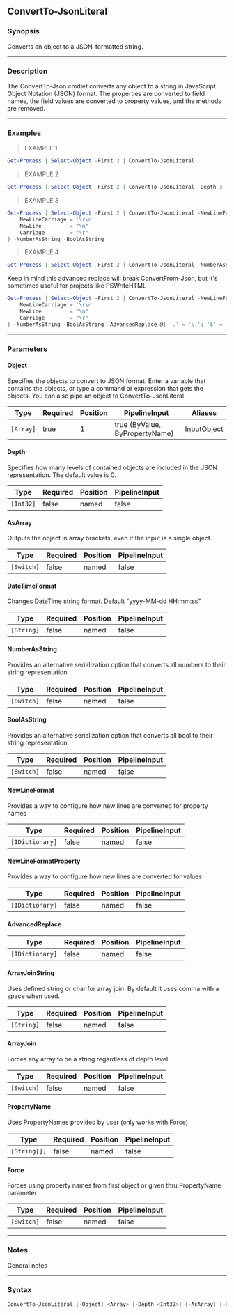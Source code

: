 ConvertTo-JsonLiteral
---------------------

### Synopsis
Converts an object to a JSON-formatted string.

---

### Description

The ConvertTo-Json cmdlet converts any object to a string in JavaScript Object Notation (JSON) format. The properties are converted to field names, the field values are converted to property values, and the methods are removed.

---

### Examples
> EXAMPLE 1

```PowerShell
Get-Process | Select-Object -First 2 | ConvertTo-JsonLiteral
```
> EXAMPLE 2

```PowerShell
Get-Process | Select-Object -First 2 | ConvertTo-JsonLiteral -Depth 3
```
> EXAMPLE 3

```PowerShell
Get-Process | Select-Object -First 2 | ConvertTo-JsonLiteral -NewLineFormat $NewLineFormat = @{
    NewLineCarriage = '\r\n'
    NewLine         = "\n"
    Carriage        = "\r"
} -NumberAsString -BoolAsString
```
> EXAMPLE 4

```PowerShell
Get-Process | Select-Object -First 2 | ConvertTo-JsonLiteral -NumberAsString -BoolAsString -DateTimeFormat "yyyy-MM-dd HH:mm:ss"
```
Keep in mind this advanced replace will break ConvertFrom-Json, but it's sometimes useful for projects like PSWriteHTML

```PowerShell
Get-Process | Select-Object -First 2 | ConvertTo-JsonLiteral -NewLineFormat $NewLineFormat = @{
    NewLineCarriage = '\r\n'
    NewLine         = "\n"
    Carriage        = "\r"
} -NumberAsString -BoolAsString -AdvancedReplace @{ '.' = '\.'; '$' = '\$' }
```

---

### Parameters
#### **Object**
Specifies the objects to convert to JSON format. Enter a variable that contains the objects, or type a command or expression that gets the objects. You can also pipe an object to ConvertTo-JsonLiteral

|Type     |Required|Position|PipelineInput                 |Aliases    |
|---------|--------|--------|------------------------------|-----------|
|`[Array]`|true    |1       |true (ByValue, ByPropertyName)|InputObject|

#### **Depth**
Specifies how many levels of contained objects are included in the JSON representation. The default value is 0.

|Type     |Required|Position|PipelineInput|
|---------|--------|--------|-------------|
|`[Int32]`|false   |named   |false        |

#### **AsArray**
Outputs the object in array brackets, even if the input is a single object.

|Type      |Required|Position|PipelineInput|
|----------|--------|--------|-------------|
|`[Switch]`|false   |named   |false        |

#### **DateTimeFormat**
Changes DateTime string format. Default "yyyy-MM-dd HH:mm:ss"

|Type      |Required|Position|PipelineInput|
|----------|--------|--------|-------------|
|`[String]`|false   |named   |false        |

#### **NumberAsString**
Provides an alternative serialization option that converts all numbers to their string representation.

|Type      |Required|Position|PipelineInput|
|----------|--------|--------|-------------|
|`[Switch]`|false   |named   |false        |

#### **BoolAsString**
Provides an alternative serialization option that converts all bool to their string representation.

|Type      |Required|Position|PipelineInput|
|----------|--------|--------|-------------|
|`[Switch]`|false   |named   |false        |

#### **NewLineFormat**
Provides a way to configure how new lines are converted for property names

|Type           |Required|Position|PipelineInput|
|---------------|--------|--------|-------------|
|`[IDictionary]`|false   |named   |false        |

#### **NewLineFormatProperty**
Provides a way to configure how new lines are converted for values

|Type           |Required|Position|PipelineInput|
|---------------|--------|--------|-------------|
|`[IDictionary]`|false   |named   |false        |

#### **AdvancedReplace**

|Type           |Required|Position|PipelineInput|
|---------------|--------|--------|-------------|
|`[IDictionary]`|false   |named   |false        |

#### **ArrayJoinString**
Uses defined string or char for array join. By default it uses comma with a space when used.

|Type      |Required|Position|PipelineInput|
|----------|--------|--------|-------------|
|`[String]`|false   |named   |false        |

#### **ArrayJoin**
Forces any array to be a string regardless of depth level

|Type      |Required|Position|PipelineInput|
|----------|--------|--------|-------------|
|`[Switch]`|false   |named   |false        |

#### **PropertyName**
Uses PropertyNames provided by user (only works with Force)

|Type        |Required|Position|PipelineInput|
|------------|--------|--------|-------------|
|`[String[]]`|false   |named   |false        |

#### **Force**
Forces using property names from first object or given thru PropertyName parameter

|Type      |Required|Position|PipelineInput|
|----------|--------|--------|-------------|
|`[Switch]`|false   |named   |false        |

---

### Notes
General notes

---

### Syntax
```PowerShell
ConvertTo-JsonLiteral [-Object] <Array> [-Depth <Int32>] [-AsArray] [-DateTimeFormat <String>] [-NumberAsString] [-BoolAsString] [-NewLineFormat <IDictionary>] [-NewLineFormatProperty <IDictionary>] [-AdvancedReplace <IDictionary>] [-ArrayJoinString <String>] [-ArrayJoin] [-PropertyName <String[]>] [-Force] [<CommonParameters>]
```
